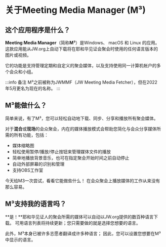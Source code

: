 # 关于Meeting Media Manager (M³)

## 这个应用程序是什么？

**Meeting Media Manager**（简称**M³**）是Windows、 macOS 和 Linux 的应用。这款应用能从JW.org上自动下载将在耶和华见证会聚会时使用的任何语言版本的图片或视频。

它的功能是支持管理定期和自定义的聚会媒体，以及支持使用同一计算机帐户的多个会众和小组。

:::info 备注
M³之前被称为JWMMF（JW Meeting Media Fetcher），但在2022年5月更名为现在的名称。
:::

## M³能做什么？

简单来说，有了M³，您可以轻松自动地下载、同步、分享和播放所有聚会媒体。

对于**混合**或**现场**的会众聚会，内在的媒体播放模式会帮助您简化与会众分享媒体所需的所有功能，包括：

- 媒体缩略图
- 轻松使用暂停/播放/停止按钮来管理媒体文件的播放
- 简单地播放背景音乐，也可在指定聚会开始时间之前自动停止
- 自动外部屏幕的识别和管理
- 支持OBS工作室

<!-- As for fully **remote** congregation Zoom meetings, the inbuilt MP4 conversion feature in M³ enables you to share media files of all types easily, using Zoom's native MP4 sharing feature. -->

今天给M3一次尝试，看看它能做些什么！ 在会众聚会上播放媒体的工作从来没有那么容易。

## M³支持我的语言吗？

\*\*是！\*\*耶和华见证人的聚会所需的媒体可以自动以JW.org提供的数百种语言下载。 可用语言列表将持续更新；您只需要做的就是选择您想要的语言。

此外，M³本身已被许多志愿者翻译成许多种语言； 因此，您可以设置您想要在M³中显示的语言。
